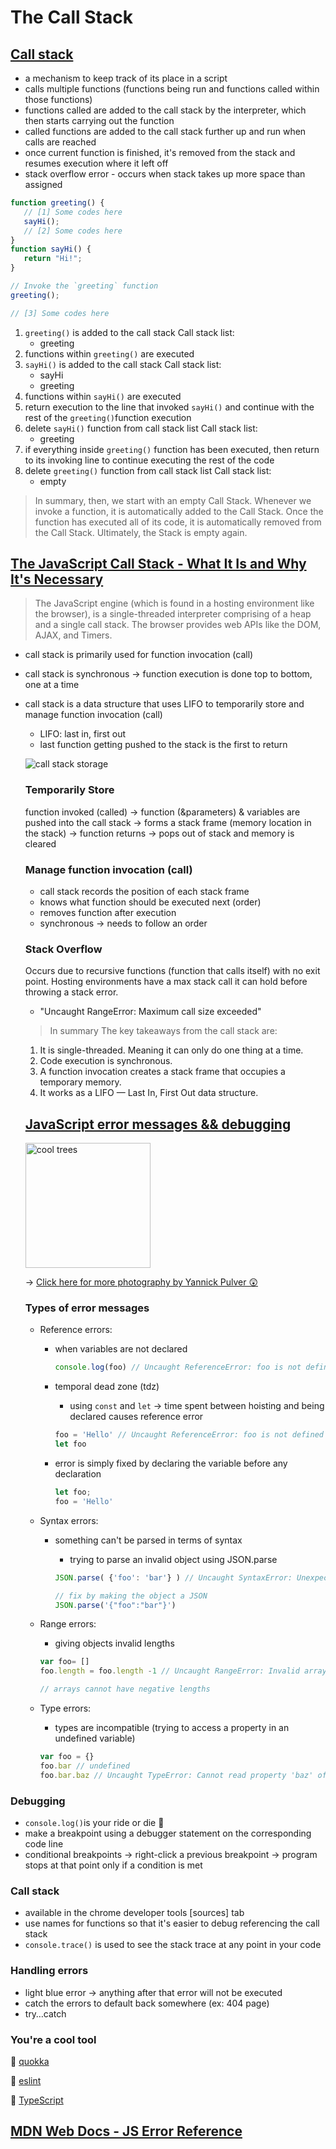 # The Call Stack

## [Call stack](https://developer.mozilla.org/en-US/docs/Glossary/Call_stack)  

- a mechanism to keep track of its place in a script
- calls multiple functions (functions being run and functions called within those functions)
- functions called are added to the call stack by the interpreter, which then starts carrying out the function
- called functions are added to the call stack further up and run when calls are reached
- once current function is finished, it's removed from the stack and resumes execution where it left off
- stack overflow error - occurs when stack takes up more space than assigned

```jsx
function greeting() {
   // [1] Some codes here
   sayHi();
   // [2] Some codes here
}
function sayHi() {
   return "Hi!";
}

// Invoke the `greeting` function
greeting();

// [3] Some codes here
```

1. `greeting()` is added to the call stack
    Call stack list: 
    - greeting
2. functions within `greeting()` are executed
3. `sayHi()` is added to the call stack
    Call stack list: 
    - sayHi
    - greeting
4. functions within `sayHi()` are executed
5. return execution to the line that invoked `sayHi()` and continue with the rest of the `greeting()`function execution
6. delete `sayHi()` function from call stack list
    Call stack list:
    - greeting
7. if everything inside `greeting()` function has been executed, then return to its invoking line to continue executing the rest of the code
8. delete `greeting()` function from call stack list
    Call stack list:
    - empty

> In summary, then, we start with an empty Call Stack. Whenever we invoke a function, it is automatically added to the Call Stack. Once the function has executed all of its code, it is automatically removed from the Call Stack. Ultimately, the Stack is empty again.

## [The JavaScript Call Stack - What It Is and Why It's Necessary](https://www.freecodecamp.org/news/understanding-the-javascript-call-stack-861e41ae61d4/)  

> The JavaScript engine (which is found in a hosting environment like the browser), is a single-threaded interpreter comprising of a heap and a single call stack. The browser provides web APIs like the DOM, AJAX, and Timers.

- call stack is primarily used for function invocation (call)
- call stack is synchronous → function execution is done top to bottom, one at a time
- call stack is a data structure that uses LIFO to temporarily store and manage function invocation (call)
    - LIFO: last in, first out
    - last function getting pushed to the stack is the first to return

    ![call stack storage](https://cdn-media-1.freecodecamp.org/images/QgR2uIk7tW0YNz0Xm8g0jAPeRFI0e4sCejsv)  

    ### Temporarily Store

    function invoked (called) → function (&parameters) & variables are pushed into the call stack → forms a stack frame (memory location in the stack) → function returns → pops out of stack and memory is cleared

    ### Manage function invocation (call)

    - call stack records the position of each stack frame
    - knows what function should be executed next (order)
    - removes function after execution
    - synchronous → needs to follow an order

    ### Stack Overflow

    Occurs due to recursive functions (function that calls itself) with no exit point. Hosting environments have a max stack call it can hold before throwing a stack error. 

     - "Uncaught RangeError: Maximum call size exceeded"

    > In summary
    The key takeaways from the call stack are:
    1. It is single-threaded. Meaning it can only do one thing at a time.
    2. Code execution is synchronous.
    3. A function invocation creates a stack frame that occupies a temporary memory.
    4. It works as a LIFO — Last In, First Out data structure.

    ## [JavaScript error messages && debugging](https://codeburst.io/javascript-error-messages-debugging-d23f84f0ae7c)  

    <img src="https://miro.medium.com/max/1000/1*nKJJY1hD3QmbyCNtaafANA.jpeg" alt="cool trees" width="200"/> 

    → [Click here for more photography by Yannick Pulver 😲](https://unsplash.com/@yanu)  

    ### Types of error messages

    - Reference errors:
        - when variables are not declared

            ```jsx
            console.log(foo) // Uncaught ReferenceError: foo is not defined
            ```

        - temporal dead zone (tdz)
            - using `const` and `let` → time spent between hoisting and being declared causes reference error

            ```jsx
            foo = 'Hello' // Uncaught ReferenceError: foo is not defined
            let foo
            ```

        - error is simply fixed by declaring the variable before any declaration

            ```jsx
            let foo;
            foo = 'Hello'
            ```

    - Syntax errors:
        - something can't be parsed in terms of syntax
            - trying to parse an invalid object using JSON.parse

            ```jsx
            JSON.parse( {'foo': 'bar'} ) // Uncaught SyntaxError: Unexpected token o in JSON at position 1

            // fix by making the object a JSON
            JSON.parse('{"foo":"bar"}')
            ```

    - Range errors:
        - giving objects invalid lengths

        ```jsx
        var foo= []
        foo.length = foo.length -1 // Uncaught RangeError: Invalid array length

        // arrays cannot have negative lengths
        ```

    - Type errors:
        - types are incompatible (trying to access a property in an undefined variable)

        ```jsx
        var foo = {}
        foo.bar // undefined
        foo.bar.baz // Uncaught TypeError: Cannot read property 'baz' of undefined
        ```

### Debugging

- `console.log()`is your ride or die 🖤
- make a breakpoint using a debugger statement on the corresponding code line
- conditional breakpoints → right-click a previous breakpoint → program stops at that point only if a condition is met

### Call stack

- available in the chrome developer tools [sources] tab
- use names for functions so that it's easier to debug referencing the call stack
- `console.trace()` is used to see the stack trace at any point in your code

### Handling errors

- light blue error → anything after that error will not be executed
- catch the errors to default back somewhere (ex: 404 page)
- try…catch

### You're a cool tool

🔧 [quokka](https://quokkajs.com/)  

🔨 [eslint](http://eslint.org/)  

🔩 [TypeScript](https://www.typescriptlang.org/)  

## [MDN Web Docs - JS Error Reference](https://developer.mozilla.org/en-US/docs/Web/JavaScript/Reference/Errors)  